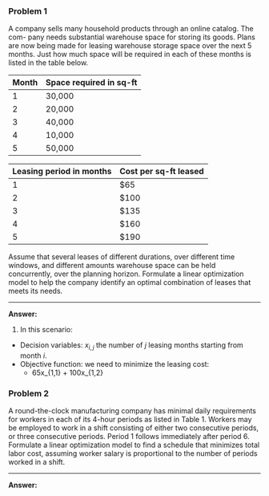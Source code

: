 ### Problem 1
A company sells many household products through an online catalog. The com-
pany needs substantial warehouse space for storing its goods. Plans are now being made
for leasing warehouse storage space over the next 5 months. Just how much space will be
required in each of these months is listed in the table below.

|Month | Space required in sq-ft |
|------|-------------------------|
|1 | 30,000 |
|2 | 20,000 |
|3 | 40,000 |
|4 | 10,000 |
|5 | 50,000 |

| Leasing period in months | Cost per sq-ft leased |
|--------------------------|-----------------------|
| 1 | $65 |
| 2 | $100 |
| 3 | $135 |
| 4 | $160 |
| 5 | $190 |

Assume that several leases of different durations, over different time windows, and different
amounts warehouse space can be held concurrently, over the planning horizon. Formulate a
linear optimization model to help the company identify an optimal combination of leases that
meets its needs.

***
**Answer:**
1. In this scenario:
  * Decision variables: $x_{i,j}$ the number of $j$ leasing months starting from month $i$.
  * Objective function: we need to minimize the leasing cost:
    * 65x_{1,1} + 100x_{1,2} 

### Problem 2
A round-the-clock manufacturing company has minimal daily requirements for
workers in each of its 4-hour periods as listed in Table 1. Workers may be employed to work
in a shift consisting of either two consecutive periods, or three consecutive periods. Period 1
follows immediately after period 6. Formulate a linear optimization model to find a schedule
that minimizes total labor cost, assuming worker salary is proportional to the number of
periods worked in a shift.

*** 
**Answer:**
